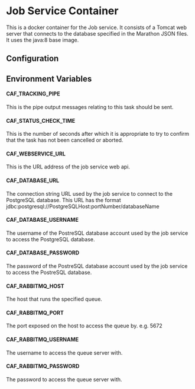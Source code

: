 # Job Service Container

This is a docker container for the Job service. It consists of a Tomcat web server that connects to the database specified in the Marathon JSON files.
It uses the java:8 base image.

## Configuration

## Environment Variables

#### CAF\_TRACKING\_PIPE
This is the pipe output messages relating to this task should be sent.

#### CAF\_STATUS\_CHECK\_TIME
This is the number of seconds after which it is appropriate to try to confirm that the task has not been cancelled or aborted.

#### CAF\_WEBSERVICE\_URL
This is the URL address of the job service web api.

#### CAF\_DATABASE\_URL
The connection string URL used by the job service to connect to the PostgreSQL database. This URL has the format jdbc:postgresql://PostgreSQLHost:portNumber/databaseName

#### CAF\_DATABASE\_USERNAME
The username of the PostreSQL database account used by the job service to access the PostgreSQL database.

#### CAF\_DATABASE\_PASSWORD
The password of the PostreSQL database account used by the job service to access the PostreSQL database.

#### CAF\_RABBITMQ\_HOST
The host that runs the specified queue.

#### CAF\_RABBITMQ\_PORT
The port exposed on the host to access the queue by. e.g. 5672

#### CAF\_RABBITMQ\_USERNAME
The username to access the queue server with.

#### CAF\_RABBITMQ\_PASSWORD
The password to access the queue server with.




